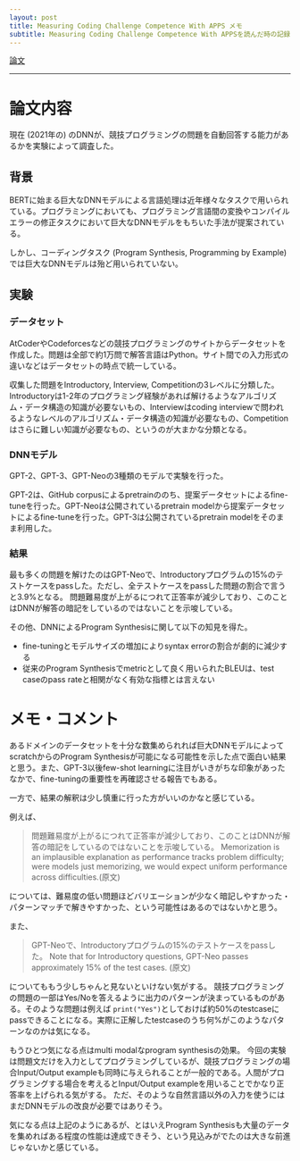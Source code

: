 ```yaml
---
layout: post
title: Measuring Coding Challenge Competence With APPS メモ
subtitle: Measuring Coding Challenge Competence With APPSを読んだ時の記録
---
```


[論文](https://arxiv.org/abs/2105.09938)

---

論文内容
===

現在 (2021年の) のDNNが、競技プログラミングの問題を自動回答する能力があるかを実験によって調査した。


背景
---

BERTに始まる巨大なDNNモデルによる言語処理は近年様々なタスクで用いられている。プログラミングにおいても、プログラミング言語間の変換やコンパイルエラーの修正タスクにおいて巨大なDNNモデルをもちいた手法が提案されている。

しかし、コーディングタスク (Program Synthesis, Programming by Example) では巨大なDNNモデルは殆ど用いられていない。


実験
---

### データセット

AtCoderやCodeforcesなどの競技プログラミングのサイトからデータセットを作成した。問題は全部で約1万問で解答言語はPython。サイト間での入力形式の違いなどはデータセットの時点で統一している。

収集した問題をIntroductory, Interview, Competitionの3レベルに分類した。Introductoryは1-2年のプログラミング経験があれば解けるようなアルゴリズム・データ構造の知識が必要ないもの、Interviewはcoding interviewで問われるようなレベルのアルゴリズム・データ構造の知識が必要なもの、Competitionはさらに難しい知識が必要なもの、というのが大まかな分類となる。


### DNNモデル

GPT-2、GPT-3、GPT-Neoの3種類のモデルで実験を行った。

GPT-2は、GitHub corpusによるpretrainののち、提案データセットによるfine-tuneを行った。GPT-Neoは公開されているpretrain modelから提案データセットによるfine-tuneを行った。GPT-3は公開されているpretrain modelをそのまま利用した。


### 結果

最も多くの問題を解けたのはGPT-Neoで、Introductoryプログラムの15%のテストケースをpassした。ただし、全テストケースをpassした問題の割合で言うと3.9%となる。
問題難易度が上がるにつれて正答率が減少しており、このことはDNNが解答の暗記をしているのではないことを示唆している。


その他、DNNによるProgram Synthesisに関して以下の知見を得た。

* fine-tuningとモデルサイズの増加によりsyntax errorの割合が劇的に減少する
* 従来のProgram Synthesisでmetricとして良く用いられたBLEUは、test caseのpass rateと相関がなく有効な指標とは言えない


メモ・コメント
===

あるドメインのデータセットを十分な数集められれば巨大DNNモデルによってscratchからのProgram Synthesisが可能になる可能性を示した点で面白い結果と思う。また、GPT-3以後few-shot learningに注目がいきがちな印象があったなかで、fine-tuningの重要性を再確認させる報告でもある。

一方で、結果の解釈は少し慎重に行った方がいいのかなと感じている。

例えば、

>問題難易度が上がるにつれて正答率が減少しており、このことはDNNが解答の暗記をしているのではないことを示唆している。
> Memorization is an implausible explanation as performance tracks problem difficulty; were models
just memorizing, we would expect uniform performance across difficulties.(原文)

については、難易度の低い問題ほどバリエーションが少なく暗記しやすかった・パターンマッチで解きやすかった、という可能性はあるのではないかと思う。

また、

> GPT-Neoで、Introductoryプログラムの15%のテストケースをpassした。
> Note that for Introductory questions, GPT-Neo passes approximately 15% of the test cases. (原文)

についてももう少しちゃんと見ないといけない気がする。
競技プログラミングの問題の一部はYes/Noを答えるように出力のパターンが決まっているものがある。そのような問題は例えば `print("Yes")`としておけば約50%のtestcaseにpassできることになる。実際に正解したtestcaseのうち何%がこのようなパターンなのかは気になる。


もうひとつ気になる点はmulti modalなprogram synthesisの効果。
今回の実験は問題文だけを入力としてプログラミングしているが、競技プログラミングの場合Input/Output exampleも同時に与えられることが一般的である。人間がプログラミングする場合を考えるとInput/Output exampleを用いることでかなり正答率を上げられる気がする。
ただ、そのような自然言語以外の入力を使うにはまだDNNモデルの改良が必要ではありそう。


気になる点は上記のようにあるが、とはいえProgram Synthesisも大量のデータを集めればある程度の性能は達成できそう、という見込みがでたのは大きな前進じゃないかと感じている。
